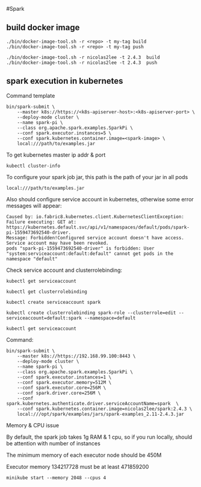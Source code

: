 #Spark

## build docker image
    ./bin/docker-image-tool.sh -r <repo> -t my-tag build
    ./bin/docker-image-tool.sh -r <repo> -t my-tag push
    
    ./bin/docker-image-tool.sh -r nicolas2lee -t 2.4.3  build
    ./bin/docker-image-tool.sh -r nicolas2lee -t 2.4.3  push
 
## spark execution in kubernetes

Command template

    bin/spark-submit \
        --master k8s://https://<k8s-apiserver-host>:<k8s-apiserver-port> \
        --deploy-mode cluster \
        --name spark-pi \
        --class org.apache.spark.examples.SparkPi \
        --conf spark.executor.instances=5 \
        --conf spark.kubernetes.container.image=<spark-image> \
        local:///path/to/examples.jar   
    
To get kubernetes master ip addr & port 

    kubectl cluster-info
To configure your spark job jar, this path is the path of your jar in all pods

    local:///path/to/examples.jar 
    
Also should configure service account in kubernetes, otherwise some error messages will appear:

    Caused by: io.fabric8.kubernetes.client.KubernetesClientException: 
    Failure executing: GET at: https://kubernetes.default.svc/api/v1/namespaces/default/pods/spark-pi-1559473692540-driver. 
    Message: Forbidden!Configured service account doesn't have access. Service account may have been revoked. 
    pods "spark-pi-1559473692540-driver" is forbidden: User "system:serviceaccount:default:default" cannot get pods in the namespace "default"      
Check service account and clusterrolebinding:
    
    kubectl get serviceaccount
    
    kubectl get clusterrolebinding
    
    kubectl create serviceaccount spark
    
    kubectl create clusterrolebinding spark-role --clusterrole=edit --serviceaccount=default:spark --namespace=default
     
    kubectl get serviceaccount
    
Command:
        
    bin/spark-submit \
        --master k8s://https://192.168.99.100:8443 \
        --deploy-mode cluster \
        --name spark-pi \
        --class org.apache.spark.examples.SparkPi \
        --conf spark.executor.instances=1 \
        --conf spark.executor.memory=512M \
        --conf spark.executor.core=256M \
        --conf spark.driver.core=256M \
        --conf spark.kubernetes.authenticate.driver.serviceAccountName=spark  \
        --conf spark.kubernetes.container.image=nicolas2lee/spark:2.4.3 \
        local:///opt/spark/examples/jars/spark-examples_2.11-2.4.3.jar

Memory & CPU issue

By default, the spark job takes 1g RAM & 1 cpu, so if you run locally, should be attention with number of instances

The minimum memory of each executor node should be 450M

Executor memory 134217728 must be at least 471859200        

    minikube start --memory 2048 --cpus 4  
